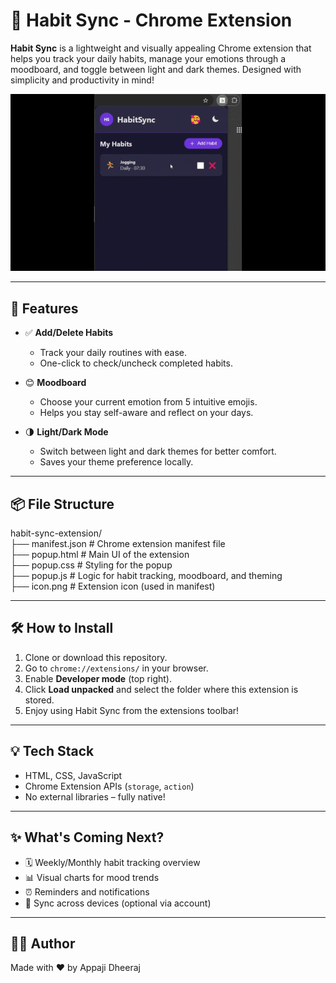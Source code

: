 # 🧠 Habit Sync - Chrome Extension

**Habit Sync** is a lightweight and visually appealing Chrome extension that helps you track your daily habits, manage your emotions through a moodboard, and toggle between light and dark themes. Designed with simplicity and productivity in mind!

![Demo](habit-ezgif.com-optimize.gif)

---

## 🚀 Features

- ✅ **Add/Delete Habits**
  - Track your daily routines with ease.
  - One-click to check/uncheck completed habits.

- 😊 **Moodboard**
  - Choose your current emotion from 5 intuitive emojis.
  - Helps you stay self-aware and reflect on your days.

- 🌗 **Light/Dark Mode**
  - Switch between light and dark themes for better comfort.
  - Saves your theme preference locally.

---

## 📦 File Structure

habit-sync-extension/ <br>
├── manifest.json # Chrome extension manifest file <br>
├── popup.html # Main UI of the extension <br>
├── popup.css # Styling for the popup <br>
├── popup.js # Logic for habit tracking, moodboard, and theming <br>
├── icon.png # Extension icon (used in manifest)

---

## 🛠 How to Install

1. Clone or download this repository.
2. Go to `chrome://extensions/` in your browser.
3. Enable **Developer mode** (top right).
4. Click **Load unpacked** and select the folder where this extension is stored.
5. Enjoy using Habit Sync from the extensions toolbar!

---

## 💡 Tech Stack

- HTML, CSS, JavaScript
- Chrome Extension APIs (`storage`, `action`)
- No external libraries – fully native!

---

## ✨ What's Coming Next?

- 🗓️ Weekly/Monthly habit tracking overview
- 📊 Visual charts for mood trends
- ⏰ Reminders and notifications
- 🧩 Sync across devices (optional via account)

---

## 🧑‍💻 Author

Made with ❤️ by Appaji Dheeraj
